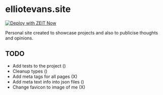 # elliotevans.site

[![Deploy with ZEIT Now](https://zeit.co/button)](https://zeit.co/new/project?template=https://github.com/Elliot-Evans-95/elliotevans.site/tree/master)

Personal site created to showcase projects and also to publicise thoughts and opinions.

## TODO

- Add tests to the project ()
- Cleanup types ()
- Add meta tags for all pages (X)
- Add meta text info into json files ()
- Change favicon to image of me (X)
